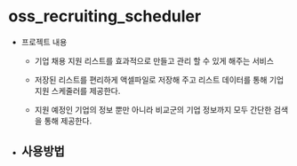 # oss_recruiting_scheduler

* 프로젝트 내용

  - 기업 채용 지원 리스트를 효과적으로 만들고 관리 할 수 있게 해주는 서비스 
  
  - 저장된 리스트를 편리하게 액셀파일로 저장해 주고 리스트 데이터를 통해 기업 지원 스케줄러를 제공한다. 
  
  - 지원 예정인 기업의 정보 뿐만 아니라 비교군의 기업 정보까지 모두 간단한 검색을 통해 제공한다. 
  

* 사용방법 
  - 
  
